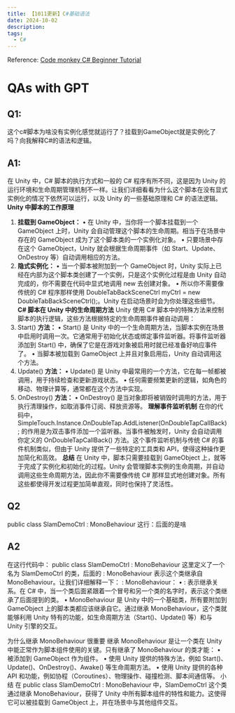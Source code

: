```yaml
---
title: 【1011更新】C#基础语法
date: 2024-10-02
description:
tags:
  - C#
---
```

Reference:  [Code monkey C# Beginner Tutorial](https://www.youtube.com/watch?v=pReR6Z9rK-o&t=88s)
# QAs with GPT
## Q1: 
这个c#脚本为啥没有实例化感觉就运行了？挂载到GameObject就是实例化了吗？向我解释C#的语法和逻辑。
## A1: 
在 Unity 中，C# 脚本的执行方式和一般的 C# 程序有所不同，这是因为 Unity 的运行环境和生命周期管理机制不一样。让我们详细看看为什么这个脚本在没有显式实例化的情况下依然可以运行，以及 Unity 的一些基础原理和 C# 的语法逻辑。
**Unity 中脚本的工作原理**
1. **挂载到 GameObject：**
• 在 Unity 中，当你将一个脚本挂载到一个 GameObject 上时，Unity 会自动管理这个脚本的生命周期。相当于在场景中存在的 GameObject 成为了这个脚本类的一个实例化对象。
• 只要场景中存在这个 GameObject，Unity 就会根据生命周期事件（如 Start、Update、OnDestroy 等）自动调用相应的方法。
2. **隐式实例化：**
• 当一个脚本被附加到一个 GameObject 时，Unity 实际上已经在内部为这个脚本类创建了一个实例，只是这个实例化过程是由 Unity 自动完成的，你不需要在代码中显式地调用 new 去创建对象。
• 所以你不需要像传统的 C# 程序那样使用 DoubleTabBackSceneCtrl myCtrl = new DoubleTabBackSceneCtrl();。Unity 在启动场景时会为你处理这些细节。
**C# 脚本在 Unity 中的生命周期方法**
Unity 使用 C# 脚本中的特殊方法来控制脚本的执行逻辑，这些方法根据特定的生命周期事件被自动调用：
1. Start() **方法：**
• Start() 是 Unity 中的一个生命周期方法，当脚本实例在场景中启用时调用一次。它通常用于初始化状态或绑定事件监听器。将事件监听器添加到 Start() 中，确保了它是在游戏对象被启用时就已经准备好响应事件了。
• 当脚本被加载到 GameObject 上并且对象启用后，Unity 自动调用这个方法。
2. Update() **方法：**
• Update() 是 Unity 中最常用的一个方法，它在每一帧都被调用，用于持续检查和更新游戏状态。
• 任何需要频繁更新的逻辑，如角色的移动、物理计算等，通常都在这个方法中实现。
3. OnDestroy() **方法：**
• OnDestroy() 是当对象即将被销毁时调用的方法，用于执行清理操作，如取消事件订阅、释放资源等。
**理解事件监听机制**
在你的代码中，SimpleTouch.Instance.OnDoubleTap.AddListener(OnDoubleTapCallBack); 的作用是为双击事件添加一个监听器。当事件被触发时，Unity 会自动调用你定义的 OnDoubleTapCallBack() 方法。这个事件监听机制与传统 C# 的事件机制类似，但由于 Unity 提供了一些特定的工具类和 API，使得这种操作更加简化和高效。
**总结**
在 Unity 中，脚本只需要挂载到 GameObject 上，就等于完成了实例化和初始化的过程。Unity 会管理脚本实例的生命周期，并自动调用这些生命周期方法，因此你不需要像传统 C# 那样显式地创建对象。所有这些都使得开发过程更加简单直观，同时也保持了灵活性。
## Q2
public class SlamDemoCtrl : MonoBehaviour 这行：后面的是啥
## A2
在这行代码中：
public class SlamDemoCtrl : MonoBehaviour
这里定义了一个名为 SlamDemoCtrl 的类，后面的 : MonoBehaviour 表示这个类继承自 MonoBehaviour。让我们详细解释一下：
	: MonoBehaviour：
	•	: 表示继承关系。在 C# 中，当一个类后面紧跟着一个冒号和另一个类的名字时，表示这个类继承了后面提到的类。
	•	MonoBehaviour 是 Unity 中的一个基础类，所有要附加到 GameObject 上的脚本类都应该继承自它。通过继承 MonoBehaviour，这个类就能够利用 Unity 特有的功能，如生命周期方法（Start()、Update() 等）和与 Unity 引擎的交互。

为什么继承 MonoBehaviour 很重要
继承 MonoBehaviour 是让一个类在 Unity 中能正常作为脚本组件使用的关键。只有继承了 MonoBehaviour 的类才能：
	•	被添加到 GameObject 作为组件。
	•	使用 Unity 提供的特殊方法，例如 Start()、Update()、OnDestroy()、Awake() 等生命周期方法。
	•	使用 Unity 提供的各种 API 和功能，例如协程（Coroutines）、物理操作、碰撞检测、脚本间通信等。
小结
在 public class SlamDemoCtrl : MonoBehaviour 中，SlamDemoCtrl 这个类通过继承 MonoBehaviour，获得了 Unity 中所有脚本组件的特性和能力。这使得它可以被挂载到 GameObject 上，并在场景中与其他组件交互。